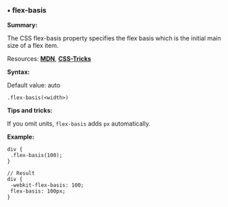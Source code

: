 ### <a name="flex-basis"></a> &#8226; flex-basis
**Summary:**

The CSS flex-basis property specifies the flex basis which is the initial main size of a flex item.

Resources: **[MDN](https://developer.mozilla.org/en-US/docs/Web/CSS/flex-basis)**, **[CSS-Tricks](http://css-tricks.com/almanac/properties/f/flex-basis/)**

**Syntax:**

Default value: auto

    .flex-basis(<width>)

**Tips and tricks:**

  If you omit units, `flex-basis` adds `px` automatically. 
  
**Example:**

    div {
     .flex-basis(100);
    }
    
    // Result
    div {
     -webkit-flex-basis: 100;
     flex-basis: 100px;
    }

